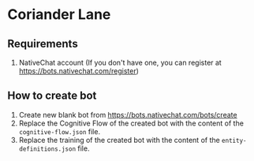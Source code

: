 # Coriander Lane

## Requirements
1. NativeChat account (If you don't have one, you can register at https://bots.nativechat.com/register)

## How to create bot
1. Create new blank bot from https://bots.nativechat.com/bots/create
2. Replace the Cognitive Flow of the created bot with the content of the `cognitive-flow.json` file.
3. Replace the training of the created bot with the content of the `entity-definitions.json` file.
